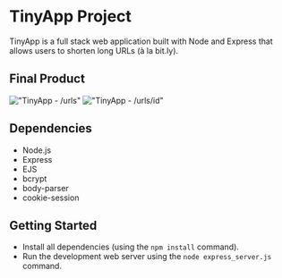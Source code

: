 # TinyApp Project

TinyApp is a full stack web application built with Node and Express that allows users to shorten long URLs (à la bit.ly).

## Final Product

!["TinyApp - /urls"](#)
!["TinyApp - /urls/id"](#)

## Dependencies

- Node.js
- Express
- EJS
- bcrypt
- body-parser
- cookie-session

## Getting Started

- Install all dependencies (using the `npm install` command).
- Run the development web server using the `node express_server.js` command.
